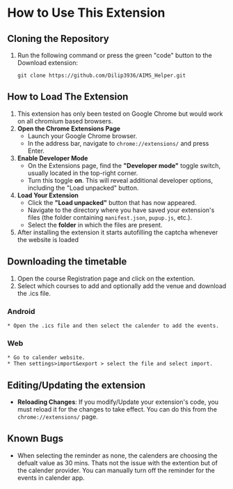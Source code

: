 # How to Use This Extension

## Cloning the Repository
1.  Run the following command or press the green "code" button to the Download extension:
    ```
    git clone https://github.com/Dilip3936/AIMS_Helper.git
    ```

## How to Load The Extension
1. This extension has only been tested on Google Chrome but would work on all chromium based browsers.
2. **Open the Chrome Extensions Page**
	* Launch your Google Chrome browser.
	* In the address bar, navigate to `chrome://extensions/` and press Enter.
3. **Enable Developer Mode**
	* On the Extensions page, find the **"Developer mode"** toggle switch, usually located in the top-right corner.
	* Turn this toggle **on**. This will reveal additional developer options, including the "Load unpacked" button.
4. **Load Your Extension**
	* Click the **"Load unpacked"** button that has now appeared.
	* Navigate to the directory where you have saved your extension's files (the folder containing `manifest.json`, `pupup.js`, etc.).
	* Select the **folder** in which the files are present.
5. After installing the extension it starts autofilling the captcha whenever the website is loaded

## Downloading the timetable
1. Open the course Registration page and click on the extention.
2. Select which courses to add and optionally add the venue and download the .ics file.
### Android 
	* Open the .ics file and then select the calender to add the events.
### Web
	* Go to calender website.
	* Then settings>import&export > select the file and select import.

## Editing/Updating the extension

* **Reloading Changes**: If you modify/Update your extension's code, you must reload it for the changes to take effect. You can do this from the `chrome://extensions/` page.


## Known Bugs
* When selecting the reminder as none, the calenders are choosing the defualt value as 30 mins. Thats not the issue with the extention but of the calender provider. You can manually turn off the reminder for the events in calender app.